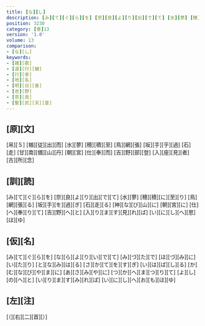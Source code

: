 ```yaml
---
title: [な][し]
description: [み][て][ぐ][ら][を] [奈][良][よ][り][出][で][て] [水][蓼] [穂][積][に][至][り] [鳥][網][張][る] [坂][手][を][過][ぎ] [石][走][る] [神][な][び][山][に] [朝][宮][に] [仕][へ][奉][り][て] [吉][野][へ][と] [入][り][ま][す][見][れ][ば] [い][に][し][へ][思][ほ][ゆ]
position: 3230
category: [巻]13
version: '1.0'
volume: 13
comparison:
- [な][し]
keywords:
- [雑][歌]
- [道][行][翮]
- [行][幸]
- [地][名]
- [明][日][香]
- [吉][野]
- [奈][良]
- [聖][武][天][皇]
---
```


## [原][文]

[帛][Ｓ] [楢][従][出][而] [水][蓼] [穂][積][至] [鳥][網][張] [坂][手][乎][過] [石][走] [甘][南][備][山][丹] [朝][宮] [仕][奉][而] [吉][野][部][登] [入][座][見][者] [古][所][念]

## [訓][読]

[み][て][ぐ][ら][を] [奈][良][よ][り][出][で][て] [水][蓼] [穂][積][に][至][り] [鳥][網][張][る] [坂][手][を][過][ぎ] [石][走][る] [神][な][び][山][に] [朝][宮][に] [仕][へ][奉][り][て] [吉][野][へ][と] [入][り][ま][す][見][れ][ば] [い][に][し][へ][思][ほ][ゆ]

## [仮][名]

[み][て][ぐ][ら][を] [な][ら][よ][り][い][で][て] [み][づ][た][で] [ほ][づ][み][に][い][た][り] [と][な][み][は][る] [さ][か][て][を][す][ぎ] [い][は][ば][し][る] [か][む][な][び][や][ま][に] [あ][さ][み][や][に] [つ][か][へ][ま][つ][り][て] [よ][し][の][へ][と] [い][り][ま][す][み][れ][ば] [い][に][し][へ][お][も][ほ][ゆ]

## [左][注]

[（][右][二][首][）]
